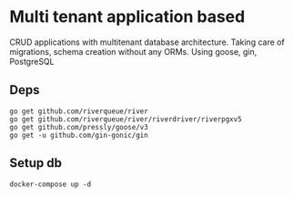 # Multi tenant application based
CRUD applications with multitenant database architecture. Taking care of migrations, schema creation without any ORMs.
Using goose, gin, PostgreSQL

## Deps

```
go get github.com/riverqueue/river
go get github.com/riverqueue/river/riverdriver/riverpgxv5
go get github.com/pressly/goose/v3
go get -u github.com/gin-gonic/gin

```

## Setup db

```
docker-compose up -d
```
